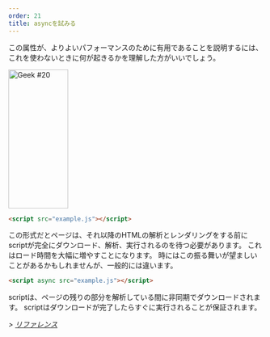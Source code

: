 ```yaml
---
order: 21
title: asyncを試みる
---
```


この属性が、よりよいパフォーマンスのために有用であることを説明するには、これを使わないときに何が起きるかを理解した方がいいでしょう。

<div class="img-left">
  <img id="geek-20" class="icos-geek" src="https://browserdiet.com/en/assets/img/20.png" alt="Geek #20" width="118" height="275" />
</div>

``` html
<script src="example.js"></script>
```

この形式だとページは、それ以降のHTMLの解析とレンダリングをする前にscriptが完全にダウンロード、解析、実行されるのを待つ必要があります。 これはロード時間を大幅に増やすことになります。 時にはこの振る舞いが望ましいことがあるかもしれませんが、一般的には違います。

``` html
<script async src="example.js"></script>
```

scriptは、ページの残りの部分を解析している間に非同期でダウンロードされます。 scriptはダウンロードが完了したらすぐに実行されることが保証されます。

*> [リファレンス](https://github.com/zenorocha/browser-diet/wiki/References#try-out-async)*
